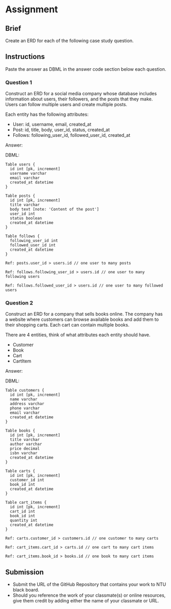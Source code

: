 # Assignment

## Brief

Create an ERD for each of the following case study question.

## Instructions

Paste the answer as DBML in the answer code section below each question.

### Question 1

Construct an ERD for a social media company whose database includes information about users, their followers, and the posts that they make. Users can follow multiple users and create multiple posts.

Each entity has the following attributes:

- User: id, username, email, created_at
- Post: id, title, body, user_id, status, created_at
- Follows: following_user_id, followed_user_id, created_at

Answer:

DBML:
```
Table users {
  id int [pk, increment]
  username varchar
  email varchar
  created_at datetime
}

Table posts {
  id int [pk, increment]
  title varchar
  body text [note: 'Content of the post']
  user_id int
  status boolean
  created_at datetime
}

Table follows {
  following_user_id int
  followed_user_id int
  created_at datetime
}

Ref: posts.user_id > users.id // one user to many posts

Ref: follows.following_user_id > users.id // one user to many following users

Ref: follows.followed_user_id > users.id // one user to many followed users
```

### Question 2

Construct an ERD for a company that sells books online. The company has a website where customers can browse available books and add them to their shopping carts. Each cart can contain multiple books.

There are 4 entities, think of what attributes each entity should have.

- Customer
- Book
- Cart
- CartItem

Answer:

DBML:
```
Table customers {
  id int [pk, increment]
  name varchar
  address varchar
  phone varchar
  email varchar
  created_at datetime
}

Table books {
  id int [pk, increment]
  title varchar
  author varchar
  price decimal
  isbn varchar
  created_at datetime
}

Table carts {
  id int [pk, increment]
  customer_id int
  book_id int
  created_at datetime
}

Table cart_items {
  id int [pk, increment]
  cart_id int
  book_id int
  quantity int
  created_at datetime
}

Ref: carts.customer_id > customers.id // one customer to many carts

Ref: cart_items.cart_id > carts.id // one cart to many cart items

Ref: cart_items.book_id > books.id // one book to many cart items
```

## Submission

- Submit the URL of the GitHub Repository that contains your work to NTU black board.
- Should you reference the work of your classmate(s) or online resources, give them credit by adding either the name of your classmate or URL.
